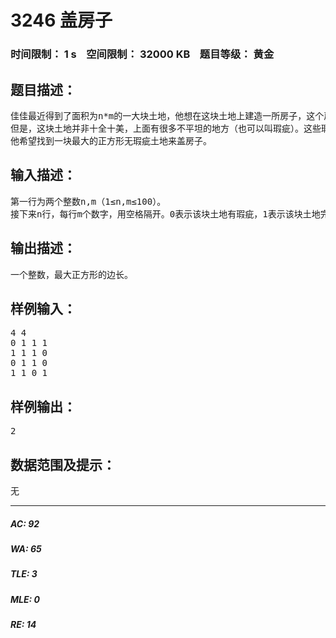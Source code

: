 # 3246 盖房子   
### 时间限制： 1 s&nbsp;&nbsp;&nbsp;&nbsp;空间限制： 32000 KB&nbsp;&nbsp;&nbsp;&nbsp;题目等级： 黄金  
## 题目描述：  

<pre>
佳佳最近得到了面积为n*m的一大块土地，他想在这块土地上建造一所房子，这个房子必须是正方形的。
但是，这块土地并非十全十美，上面有很多不平坦的地方（也可以叫瑕疵）。这些瑕疵十分恶心，以至于根本不能在上面盖一砖一瓦。
他希望找到一块最大的正方形无瑕疵土地来盖房子。
</pre>
  
  
## 输入描述：  

<pre>
第一行为两个整数n,m（1≤n,m≤100）。
接下来n行，每行m个数字，用空格隔开。0表示该块土地有瑕疵，1表示该块土地完好。
</pre>
  
  
## 输出描述：  

<pre>
一个整数，最大正方形的边长。
</pre>
  
  
## 样例输入：  

<pre>
4 4
0 1 1 1
1 1 1 0
0 1 1 0
1 1 0 1
</pre>
  
  
## 样例输出：  

<pre>
2
</pre>
  
  
## 数据范围及提示：  

<pre>
无
</pre>
  
  
***  

##### AC: 92  
##### WA: 65  
##### TLE: 3  
##### MLE: 0  
##### RE: 14  
